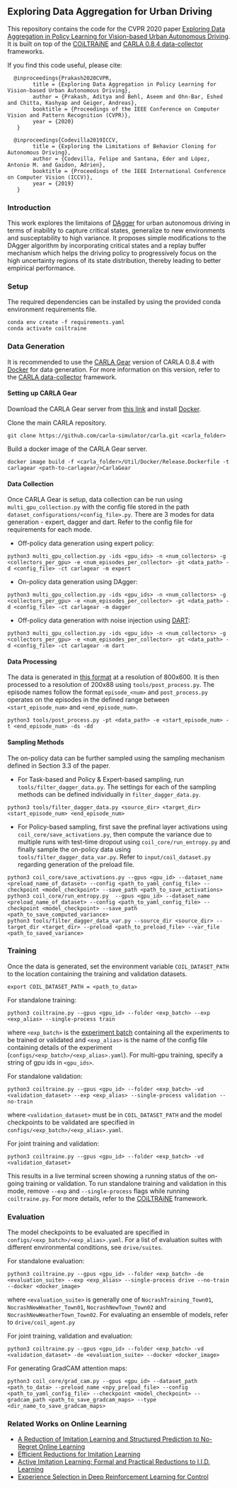 ## Exploring Data Aggregation for Urban Driving
This repository contains the code for the CVPR 2020 paper [Exploring Data Aggregation in Policy Learning for Vision-based Urban Autonomous Driving](http://www.cvlibs.net/publications/Prakash2020CVPR.pdf). It is built on top of the [COiLTRAiNE](https://github.com/felipecode/coiltraine) and [CARLA 0.8.4 data-collector](https://github.com/carla-simulator/data-collector) frameworks.

If you find this code useful, please cite:
```
  @inproceedings{Prakash2020CVPR,
        title = {Exploring Data Aggregation in Policy Learning for Vision-based Urban Autonomous Driving},
        author = {Prakash, Aditya and Behl, Aseem and Ohn-Bar, Eshed and Chitta, Kashyap and Geiger, Andreas},
        booktitle = {Proceedings of the IEEE Conference on Computer Vision and Pattern Recognition (CVPR)},
        year = {2020}
   }
  
  @inproceedings{Codevilla2019ICCV,
        title = {Exploring the Limitations of Behavior Cloning for Autonomous Driving},
        author = {Codevilla, Felipe and Santana, Eder and López, Antonio M. and Gaidon, Adrien},
        booktitle = {Proceedings of the IEEE International Conference on Computer Vision (ICCV)},
        year = {2019}
   }
```

### Introduction
This work explores the limitaions of [DAgger](http://proceedings.mlr.press/v15/ross11a/ross11a.pdf) for urban autonomous driving in terms of inability to capture critical states, generalize to new environments and susceptability to high variance. It proposes simple modifications to the DAgger algorithm by incorporating critical states and a replay buffer mechanism which helps the driving policy to progressively focus on the high uncertainty regions of its state distribution, thereby leading to better empirical performance.

### Setup
The required dependencies can be installed by using the provided conda environment requirements file.
```
conda env create -f requirements.yaml
conda activate coiltraine
```

### Data Generation 
It is recommended to use the [CARLA Gear](https://drive.google.com/file/d/1X52PXqT0phEi5WEWAISAQYZs-Ivx4VoE/view) version of CARLA 0.8.4 with [Docker](https://carla.readthedocs.io/en/latest/build_docker/) for data generation. For more information on this version, refer to the [CARLA data-collector](https://github.com/carla-simulator/data-collector) framework.

#### Setting up CARLA Gear
Download the CARLA Gear server from [this link](https://drive.google.com/file/d/1X52PXqT0phEi5WEWAISAQYZs-Ivx4VoE/view) and install [Docker](https://carla.readthedocs.io/en/latest/build_docker/).

Clone the main CARLA repository.
```
git clone https://github.com/carla-simulator/carla.git <carla_folder>
```
Build a docker image of the CARLA Gear server.
```
docker image build -f <carla_folder>/Util/Docker/Release.Dockerfile -t carlagear <path-to-carlagear/>CarlaGear
```

#### Data Collection
Once CARLA Gear is setup, data collection can be run using `multi_gpu_collection.py` with the config file stored in the path `dataset_configurations/<config_file>.py`. There are 3 modes for data generation - expert, dagger and dart. Refer to the config file for requirements for each mode. 

- Off-policy data generation using expert policy:
```
python3 multi_gpu_collection.py -ids <gpu_ids> -n <num_collectors> -g <collectors_per_gpu> -e <num_episodes_per_collector> -pt <data_path> -d <config_file> -ct carlagear -m expert
```

- On-policy data generation using DAgger:
```
python3 multi_gpu_collection.py -ids <gpu_ids> -n <num_collectors> -g <collectors_per_gpu> -e <num_episodes_per_collector> -pt <data_path> -d <config_file> -ct carlagear -m dagger
```

- Off-policy data generation with noise injection using [DART](https://arxiv.org/pdf/1703.09327.pdf):
```
python3 multi_gpu_collection.py -ids <gpu_ids> -n <num_collectors> -g <collectors_per_gpu> -e <num_episodes_per_collector> -pt <data_path> -d <config_file> -ct carlagear -m dart
```

#### Data Processing
The data is generated in [this format](https://github.com/carla-simulator/data-collector/blob/master/docs/dataset_format_description.md) at a resolution of 800x600. It is then processed to a resolution of 200x88 using `tools/post_process.py`. The episode names follow the format `episode_<num>` and `post_process.py` operates on the episodes in the defined range between `<start_episode_num>` and `<end_episode_num>`.
```
python3 tools/post_process.py -pt <data_path> -e <start_episode_num> -t <end_episode_num> -ds -dd
```

#### Sampling Methods
The on-policy data can be further sampled using the sampling mechanism defined in Section 3.3 of the paper.

- For Task-based and Policy & Expert-based sampling, run `tools/filter_dagger_data.py`. The settings for each of the sampling methods can be defined individually in `filter_dagger_data.py`.
```
python3 tools/filter_dagger_data.py <source_dir> <target_dir> <start_episode_num> <end_episode_num>
```

- For Policy-based sampling, first save the prefinal layer activations using `coil_core/save_activations.py`, then compute the variance due to multiple runs with test-time dropout using `coil_core/run_entropy.py` and finally sample the on-policy data using `tools/filter_dagger_data_var.py`. Refer to `input/coil_dataset.py` regarding generation of the preload file.
```
python3 coil_core/save_activations.py --gpus <gpu_id> --dataset_name <preload_name_of_dataset> --config <path_to_yaml_config_file> --checkpoint <model_checkpoint> --save_path <path_to_save_activations>
python3 coil_core/run_entropy.py  --gpus <gpu_id> --dataset_name <preload_name_of_dataset> --config <path_to_yaml_config_file> --checkpoint <model_checkpoint> --save_path <path_to_save_computed_variance>
python3 tools/filter_dagger_data_var.py --source_dir <source_dir> --target_dir <target_dir> --preload <path_to_preload_file> --var_file <path_to_saved_variance>
```

### Training
Once the data is generated, set the environment variable `COIL_DATASET_PATH` to the location containing the training and validation datasets.
```
export COIL_DATASET_PATH = <path_to_data>
```

For standalone training:
```
python3 coiltraine.py --gpus <gpu_id> --folder <exp_batch> --exp <exp_alias> --single-process train
```
where `<exp_batch>` is the [experiment batch](https://github.com/felipecode/coiltraine/blob/master/docs/configuration.md) containing all the experiments to be trained or validated and `<exp_alias>` is the name of the config file containing details of the experiment (`configs/<exp_batch>/<exp_alias>.yaml`). For multi-gpu training, specify a string of gpu ids in `<gpu_ids>`.

For standalone validation:
```
python3 coiltraine.py --gpus <gpu_id> --folder <exp_batch> -vd <validation_dataset> --exp <exp_alias> --single-process validation --no-train
```
where `<validation_dataset>` must be in `COIL_DATASET_PATH` and the model checkpoints to be validated are specified in `configs/<exp_batch>/<exp_alias>.yaml`.

For joint training and validation:
```
python3 coiltraine.py --gpus <gpu_id> --folder <exp_batch> -vd <validation_dataset>
```
This results in a live terminal screen showing a running status of the on-going training or validation. To run standalone training and validation in this mode, remove `--exp` and `--single-process` flags while running `coiltraine.py`. For more details, refer to the [COiLTRAiNE](https://github.com/felipecode/coiltraine) framework.

### Evaluation
The model checkpoints to be evaluated are specified in `configs/<exp_batch>/<exp_alias>.yaml`. For a list of evaluation suites with different environmental conditions, see `drive/suites`.

For standalone evaluation:
```
python3 coiltraine.py --gpus <gpu_id> --folder <exp_batch> -de <evaluation_suite> --exp <exp_alias> --single-process drive --no-train --docker <docker_image>
```
where `<evaluation_suite>` is generally one of `NocrashTraining_Town01`, `NocrashNewWeather_Town01`, `NocrashNewTown_Town02` and `NocrashNewWeatherTown_Town02`. For evaluating an ensemble of models, refer to `drive/coil_agent.py`

For joint training, validation and evaluation:
```
python3 coiltraine.py --gpus <gpu_id> --folder <exp_batch> -vd <validation_dataset> -de <evaluation_suite> --docker <docker_image>
```

For generating GradCAM attention maps:
```
python3 coil_core/grad_cam.py --gpus <gpu_id> --dataset_path <path_to_data> --preload_name <npy_preload_file> --config <path_to_yaml_config_file> --checkpoint <model_checkpoint> --gradcam_path <path_to_save_gradcam_maps> --type <dir_name_to_save_gradcam_maps>
```

### Related Works on Online Learning
- [A Reduction of Imitation Learning and Structured Prediction to No-Regret Online Learning](http://proceedings.mlr.press/v15/ross11a/ross11a.pdf)
- [Efficient Reductions for Imitation Learning](https://ri.cmu.edu/pub_files/2010/5/Ross-AIStats10-paper.pdf)
- [Active Imitation Learning: Formal and Practical Reductions to I.I.D. Learning](http://www.jmlr.org/papers/volume15/judah14a/judah14a.pdf)
- [Experience Selection in Deep Reinforcement Learning for Control](http://www.jmlr.org/papers/volume19/17-131/17-131.pdf)
